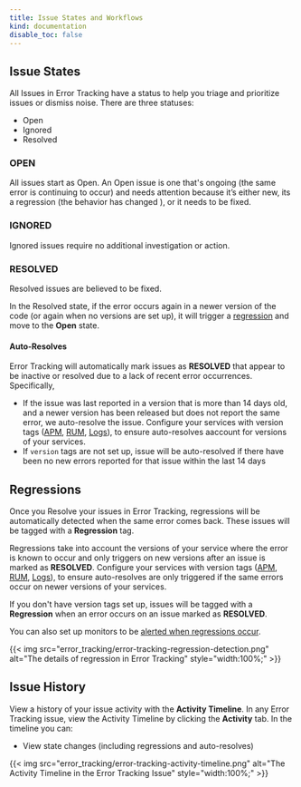 ```yaml
---
title: Issue States and Workflows
kind: documentation
disable_toc: false
---
```


## Issue States
All Issues in Error Tracking have a status to help you triage and prioritize issues or dismiss noise. There are three statuses:
- Open
- Ignored
- Resolved

### OPEN
<!-- ### UNRESOLVED -->
All issues start as Open. An Open issue is one that's ongoing (the same error is continuing to occur) and needs attention because it’s either new, its a regression (the behavior has changed ), or it needs to be fixed. 

<!-- ### UNRESOLVED
**UNRESOLVED** issues can be labelled NEW, a REGRESSION, or REVIEWED. View your issues that need to be reviewed and triaged in the Error Tracking explorer and Mark as Reviewed The issue is a problem that needs to be fixed. Reviewed issues can be assigned a PRIORITY (not implemented), which will reflect whether the issue should be fixed ASAP (high prio) or LATER (low prio) -->

### IGNORED
Ignored issues require no additional investigation or action.

### RESOLVED 
Resolved issues are believed to be fixed. 

In the Resolved state, if the error occurs again in a newer version of the code (or again when no versions are set up), it will trigger a [regression](#regressions) and move to the **Open** state.

#### Auto-Resolves
Error Tracking will automatically mark issues as **RESOLVED** that appear to be inactive or resolved due to a lack of recent error occurrences. Specifically, 
- If the issue was last reported in a version that is more than 14 days old, and a newer version has been released but does not report the same error, we auto-resolve the issue. Configure your services with version tags ([APM][1], [RUM][2], [Logs][3]), to ensure auto-resolves aaccount for versions of your services. 
- If `version` tags are not set up, issue will be auto-resolved if there have been no new errors reported for that issue within the last 14 days


<!-- ### State Workflows
The diagram below shows how the statuses are updated automatically and manually: -->


## Regressions

Once you Resolve your issues in Error Tracking, regressions will be automatically detected when the same error comes back. These issues will be tagged with a **Regression** tag. 

Regressions take into account the versions of your service where the error is known to occur and only triggers on new versions after an issue is marked as **RESOLVED**. Configure your services with version tags ([APM][1], [RUM][2], [Logs][3]), to ensure auto-resolves are only triggered if the same errors occur on newer versions of your services. 

If you don't have version tags set up, issues will be tagged with a **Regression** when an error occurs on an issue marked as **RESOLVED**.

You can also set up monitors to be [alerted when regressions occur][3].

{{< img src="error_tracking/error-tracking-regression-detection.png" alt="The details of regression in Error Tracking" style="width:100%;" >}}

## Issue History
View a history of your issue activity with the **Activity Timeline**. In any Error Tracking issue, view the Activity Timeline by clicking the **Activity** tab. In the timeline you can:
- View state changes (including regressions and auto-resolves)
<!-- 
- View assignee changes
- Add and view comments
 -->

{{< img src="error_tracking/error-tracking-activity-timeline.png" alt="The Activity Timeline in the Error Tracking Issue" style="width:100%;" >}}



[1]: /tracing/services/deployment_tracking
[2]: /real_user_monitoring/guide/setup-rum-deployment-tracking/?tab=npm
[2]: /getting_started/tagging/unified_service_tagging/
[3]: /monitors/types/error_tracking/
